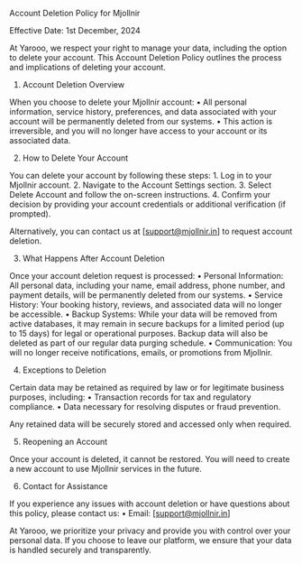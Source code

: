 Account Deletion Policy for Mjollnir

Effective Date: 1st December, 2024

At Yarooo, we respect your right to manage your data, including the option to delete your account. This Account Deletion Policy outlines the process and implications of deleting your account.

1. Account Deletion Overview

When you choose to delete your Mjollnir account:
	•	All personal information, service history, preferences, and data associated with your account will be permanently deleted from our systems.
	•	This action is irreversible, and you will no longer have access to your account or its associated data.

2. How to Delete Your Account

You can delete your account by following these steps:
	1.	Log in to your Mjollnir account.
	2.	Navigate to the Account Settings section.
	3.	Select Delete Account and follow the on-screen instructions.
	4.	Confirm your decision by providing your account credentials or additional verification (if prompted).

Alternatively, you can contact us at [support@mjollnir.in] to request account deletion.

3. What Happens After Account Deletion

Once your account deletion request is processed:
	•	Personal Information: All personal data, including your name, email address, phone number, and payment details, will be permanently deleted from our systems.
	•	Service History: Your booking history, reviews, and associated data will no longer be accessible.
	•	Backup Systems: While your data will be removed from active databases, it may remain in secure backups for a limited period (up to 15 days) for legal or operational purposes. Backup data will also be deleted as part of our regular data purging schedule.
	•	Communication: You will no longer receive notifications, emails, or promotions from Mjollnir.

4. Exceptions to Deletion

Certain data may be retained as required by law or for legitimate business purposes, including:
	•	Transaction records for tax and regulatory compliance.
	•	Data necessary for resolving disputes or fraud prevention.

Any retained data will be securely stored and accessed only when required.

5. Reopening an Account

Once your account is deleted, it cannot be restored. You will need to create a new account to use Mjollnir services in the future.

6. Contact for Assistance

If you experience any issues with account deletion or have questions about this policy, please contact us:
	•	Email: [support@mjollnir.in]

At Yarooo, we prioritize your privacy and provide you with control over your personal data. If you choose to leave our platform, we ensure that your data is handled securely and transparently.
